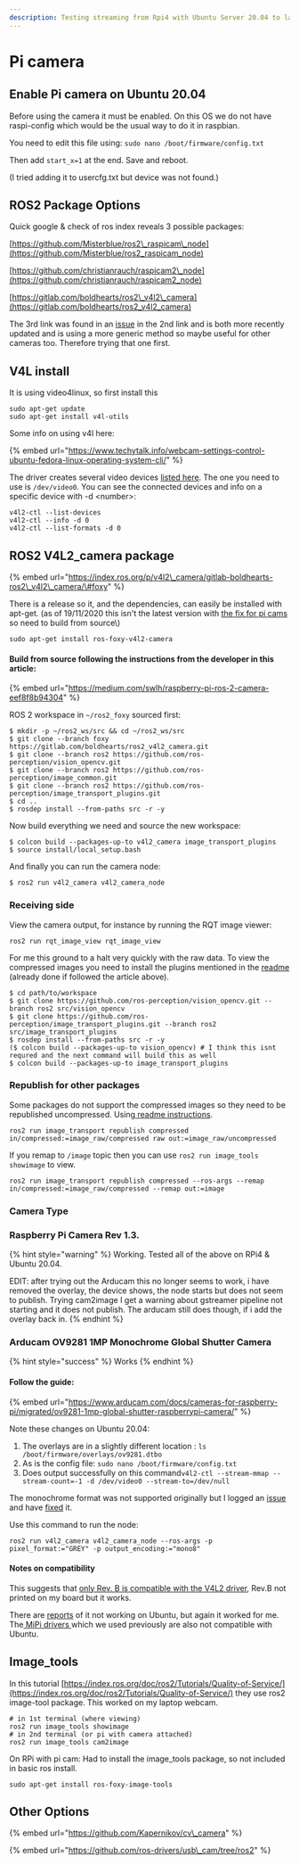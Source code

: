 ```yaml
---
description: Testing streaming from Rpi4 with Ubuntu Server 20.04 to laptop
---
```


# Pi camera

## Enable Pi camera on Ubuntu 20.04

Before using the camera it must be enabled. On this OS we do not have raspi-config which would be the usual way to do it in raspbian.

You need to edit this file using: `sudo nano /boot/firmware/config.txt`

Then add `start_x=1` at the end. Save and reboot. 

\(I tried adding it to usercfg.txt but device was not found.\)

## ROS2 Package Options

Quick google & check of ros index reveals 3 possible packages:

[https://github.com/Misterblue/ros2\_raspicam\_node](https://github.com/Misterblue/ros2_raspicam_node)

[https://github.com/christianrauch/raspicam2\_node](https://github.com/christianrauch/raspicam2_node)

[https://gitlab.com/boldhearts/ros2\_v4l2\_camera](https://gitlab.com/boldhearts/ros2_v4l2_camera)

The 3rd link was found in an [issue](https://github.com/christianrauch/raspicam2_node/issues/11#issuecomment-699931002) in the 2nd link and is both more recently updated and is using a more generic method so maybe useful for other cameras too. Therefore trying that one first.

## V4L install

It is using video4linux, so first install this

```text
sudo apt-get update
sudo apt-get install v4l-utils
```

Some info on using v4l here:

{% embed url="https://www.techytalk.info/webcam-settings-control-ubuntu-fedora-linux-operating-system-cli/" %}

The driver creates several video devices [listed here](https://www.raspberrypi.org/documentation/usage/camera/raspicam/v4l2.md). The one you need to use is `/dev/video0`. You can see the connected devices and info on a specific device with -d &lt;number&gt;:

```text
v4l2-ctl --list-devices
v4l2-ctl --info -d 0
v4l2-ctl --list-formats -d 0
```

## ROS2 V4L2\_camera package

{% embed url="https://index.ros.org/p/v4l2\_camera/gitlab-boldhearts-ros2\_v4l2\_camera/\#foxy" %}

There is a release so it, and the dependencies, can easily be installed with apt-get. \(as of 19/11/2020 this isn't the latest version with [the fix for pi cams ](https://gitlab.com/boldhearts/ros2_v4l2_camera/-/issues/22.)so need to build from source\)

```text
sudo apt-get install ros-foxy-v4l2-camera
```

#### Build from source following the instructions from the developer in this article: 

{% embed url="https://medium.com/swlh/raspberry-pi-ros-2-camera-eef8f8b94304" %}

ROS 2 workspace in `~/ros2_foxy` sourced first:

```text
$ mkdir -p ~/ros2_ws/src && cd ~/ros2_ws/src
$ git clone --branch foxy https://gitlab.com/boldhearts/ros2_v4l2_camera.git
$ git clone --branch ros2 https://github.com/ros-perception/vision_opencv.git
$ git clone --branch ros2 https://github.com/ros-perception/image_common.git
$ git clone --branch ros2 https://github.com/ros-perception/image_transport_plugins.git
$ cd ..
$ rosdep install --from-paths src -r -y
```

Now build everything we need and source the new workspace:

```text
$ colcon build --packages-up-to v4l2_camera image_transport_plugins
$ source install/local_setup.bash
```

And finally you can run the camera node:

```text
$ ros2 run v4l2_camera v4l2_camera_node
```

### Receiving side

View the camera output, for instance by running the RQT image viewer: 

```text
ros2 run rqt_image_view rqt_image_view
```

For me this ground to a halt very quickly with the raw data. To view the compressed images you need to install the plugins mentioned in the [readme](https://gitlab.com/boldhearts/ros2_v4l2_camera/-/tree/foxy#compressed-transport) \(already done if followed the article above\). 

```text
$ cd path/to/workspace
$ git clone https://github.com/ros-perception/vision_opencv.git --branch ros2 src/vision_opencv
$ git clone https://github.com/ros-perception/image_transport_plugins.git --branch ros2 src/image_transport_plugins
$ rosdep install --from-paths src -r -y
($ colcon build --packages-up-to vision_opencv) # I think this isnt requred and the next command will build this as well
$ colcon build --packages-up-to image_transport_plugins
```

### Republish for other packages

Some packages do not support the compressed images so they need to be republished uncompressed. Using[ readme instructions](https://gitlab.com/boldhearts/ros2_v4l2_camera/-/tree/foxy#usage).

```text
ros2 run image_transport republish compressed in/compressed:=image_raw/compressed raw out:=image_raw/uncompressed
```

If you remap to `/image` topic then you can use `ros2 run image_tools showimage` to view.

```text
ros2 run image_transport republish compressed --ros-args --remap in/compressed:=image_raw/compressed --remap out:=image
```

### Camera Type

###  Raspberry Pi Camera Rev 1.3.

{% hint style="warning" %}
Working. Tested all of the above on RPi4 & Ubuntu 20.04.

EDIT: after trying out the Arducam this no longer seems to work, i have removed the overlay, the device shows, the node starts but does not seem to publish. Trying cam2image I get a warning about gstreamer pipeline not starting and it does not publish. The arducam still does though, if i add the overlay back in.
{% endhint %}

### Arducam OV9281 1MP Monochrome Global Shutter Camera 

{% hint style="success" %}
Works
{% endhint %}

#### Follow the guide:

{% embed url="https://www.arducam.com/docs/cameras-for-raspberry-pi/migrated/ov9281-1mp-global-shutter-raspberrypi-camera/" %}

Note these changes on Ubuntu 20.04:

1. The overlays are in a slightly different location : `ls /boot/firmware/overlays/ov9281.dtbo`
2. As is the config file: `sudo nano /boot/firmware/config.txt`
3. Does output successfully on this command`v4l2-ctl --stream-mmap --stream-count=-1 -d /dev/video0 --stream-to=/dev/null`

The monochrome format was not supported originally but I logged an [issue](https://gitlab.com/boldhearts/ros2_v4l2_camera/-/issues/27) and have [fixed](https://gitlab.com/boldhearts/ros2_v4l2_camera/-/merge_requests/29) it. 

Use this command to run the node:

```text
ros2 run v4l2_camera v4l2_camera_node --ros-args -p pixel_format:="GREY" -p output_encoding:="mono8"
```

#### Notes on compatibility

This suggests that [only Rev. B is compatible with the V4L2 driver](https://www.arducam.com/product/ov9281-mipi-1mp-monochrome-global-shutter-camera-module-m12-mount-lens-raspberry-pi/), Rev.B not printed on my board but it works.

There are [reports](https://www.arducam.com/forums/topic/no-activity-from-ov9281-with-v4l2-ctl-on-rpi-4/) of it not working on Ubuntu, but again it worked for me. The[ MiPi drivers ](https://github.com/ArduCAM/MIPI_Camera/tree/master/RPI)which we used previously are also not compatible with Ubuntu.

## Image\_tools

In this tutorial [https://index.ros.org/doc/ros2/Tutorials/Quality-of-Service/](https://index.ros.org/doc/ros2/Tutorials/Quality-of-Service/) they use ros2 image-tool package. This worked on my laptop webcam.

```text
# in 1st terminal (where viewing)
ros2 run image_tools showimage
# in 2nd terminal (or pi with camera attached)
ros2 run image_tools cam2image
```

On RPi with pi cam: Had to install the image\_tools package, so not included in basic ros install.

`sudo apt-get install ros-foxy-image-tools` 

## Other Options

{% embed url="https://github.com/Kapernikov/cv\_camera" %}

{% embed url="https://github.com/ros-drivers/usb\_cam/tree/ros2" %}



